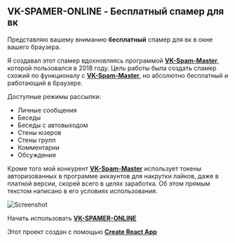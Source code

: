 ## VK-SPAMER-ONLINE - Бесплатный спамер для вк

Представляю вашему вниманию **бесплатный** спамер для вк в окне вашего браузера.

Я создавал этот спамер вдохновляясь программой [**VK-Spam-Master**](https://vk-spam-master.com), которой пользовался в
2018 году. Цель работы была создать спамер схожий по функционалу с [**VK-Spam-Master**](https://vk-spam-master.com), но
абсолютно бесплатный и работающий в браузере.

Доступные режимы рассылки:
* Личные сообщения
* Беседы
* Беседы с автовыходом
* Стены юзеров
* Стены групп
* Комментарии
* Обсуждения

Кроме того мой конкурент [**VK-Spam-Master**](https://vk-spam-master.com) использует токены авторизованных в программе
аккаунтов для накрутки лайков, даже в платной версии, скорей всего в целях заработка. Об этом прямым текстом написано в
его условиях использования.

![Screenshot](https://user-images.githubusercontent.com/52296792/85111159-61a99e80-b22d-11ea-9e6d-9342c90e8b02.png)

Начать использовать [**VK-SPAMER-ONLINE**](https://vladislav-puzyrev.github.io/vk-spamer-online)

Этот проект создан с помощью [**Create React App**](https://github.com/facebook/create-react-app)
